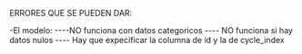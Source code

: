ERRORES QUE SE PUEDEN DAR:

-El modelo: 
----NO funciona con datos categoricos
---- NO funciona si hay datos nulos 
---- Hay que expecificar la columna de id y la de cycle_index